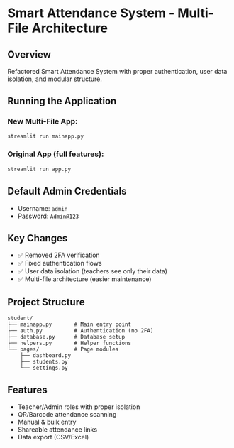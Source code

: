 # Smart Attendance System - Multi-File Architecture

## Overview
Refactored Smart Attendance System with proper authentication, user data isolation, and modular structure.

## Running the Application

### New Multi-File App:
```bash
streamlit run mainapp.py
```

### Original App (full features):
```bash
streamlit run app.py
```

## Default Admin Credentials
- Username: `admin`
- Password: `Admin@123`

## Key Changes
- ✅ Removed 2FA verification
- ✅ Fixed authentication flows
- ✅ User data isolation (teachers see only their data)
- ✅ Multi-file architecture (easier maintenance)

## Project Structure
```
student/
├── mainapp.py       # Main entry point
├── auth.py          # Authentication (no 2FA)
├── database.py      # Database setup
├── helpers.py       # Helper functions
└── pages/           # Page modules
    ├── dashboard.py
    ├── students.py
    └── settings.py
```

## Features
- Teacher/Admin roles with proper isolation
- QR/Barcode attendance scanning
- Manual & bulk entry
- Shareable attendance links
- Data export (CSV/Excel)

